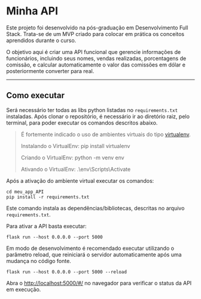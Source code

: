 # Minha API

Este projeto foi desenvolvido na pós-graduação em Desenvolvimento Full Stack. Trata-se de um MVP criado para colocar em prática os conceitos aprendidos durante o curso.

O objetivo aqui é criar uma API funcional que gerencie informações de funcionários, incluindo seus nomes, vendas realizadas, porcentagens de comissão, e calcular automaticamente o valor das comissões em dólar e posteriormente converter para real.

---
## Como executar 


Será necessário ter todas as libs python listadas no `requirements.txt` instaladas.
Após clonar o repositório, é necessário ir ao diretório raiz, pelo terminal, para poder executar os comandos descritos abaixo.

> É fortemente indicado o uso de ambientes virtuais do tipo [virtualenv](https://virtualenv.pypa.io/en/latest/installation.html).
> 
> Instalando o VirtualEnv: pip install virtualenv
> 
> Criando o VirtualEnv: python -m venv env
> 
> Ativando o VirtualEnv: .\env\Scripts\Activate



Após a ativação do ambiente virtual executar os comandos:

```
cd meu_app_API
pip install -r requirements.txt
```

Este comando instala as dependências/bibliotecas, descritas no arquivo `requirements.txt`.

Para ativar a API basta executar:

```
flask run --host 0.0.0.0 --port 5000
```

Em modo de desenvolvimento é recomendado executar utilizando o parâmetro reload, que reiniciará o servidor
automaticamente após uma mudança no código fonte. 

```
flask run --host 0.0.0.0 --port 5000 --reload
```

Abra o [http://localhost:5000/#/](http://localhost:5000/#/) no navegador para verificar o status da API em execução.
